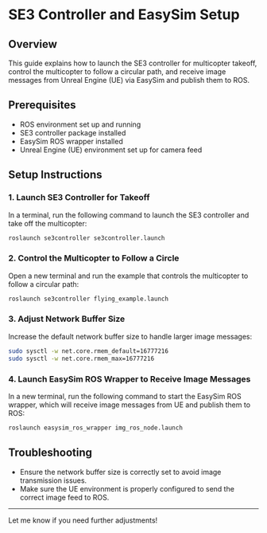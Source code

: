 # SE3 Controller and EasySim Setup

## Overview
This guide explains how to launch the SE3 controller for multicopter takeoff, control the multicopter to follow a circular path, and receive image messages from Unreal Engine (UE) via EasySim and publish them to ROS.

## Prerequisites
- ROS environment set up and running
- SE3 controller package installed
- EasySim ROS wrapper installed
- Unreal Engine (UE) environment set up for camera feed

## Setup Instructions

### 1. Launch SE3 Controller for Takeoff
In a terminal, run the following command to launch the SE3 controller and take off the multicopter:

```bash
roslaunch se3controller se3controller.launch
```

### 2. Control the Multicopter to Follow a Circle
Open a new terminal and run the example that controls the multicopter to follow a circular path:

```bash
roslaunch se3controller flying_example.launch
```

### 3. Adjust Network Buffer Size
Increase the default network buffer size to handle larger image messages:

```bash
sudo sysctl -w net.core.rmem_default=16777216
sudo sysctl -w net.core.rmem_max=16777216
```

### 4. Launch EasySim ROS Wrapper to Receive Image Messages
In a new terminal, run the following command to start the EasySim ROS wrapper, which will receive image messages from UE and publish them to ROS:

```bash
roslaunch easysim_ros_wrapper img_ros_node.launch
```

## Troubleshooting
- Ensure the network buffer size is correctly set to avoid image transmission issues.
- Make sure the UE environment is properly configured to send the correct image feed to ROS.

---

Let me know if you need further adjustments!
